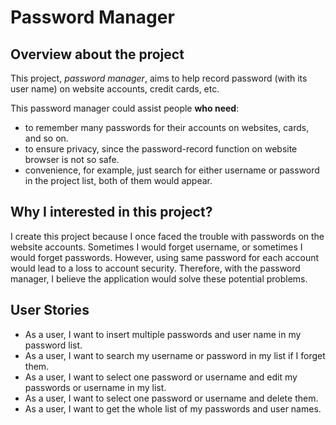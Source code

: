 
# Password Manager

## Overview about the project

This project, *password manager*, aims to help record password (with its user name) on 
website accounts, credit cards, etc. 

This password manager could assist people **who need**:
- to remember many passwords for their accounts on websites, cards, and so on.
- to ensure privacy, since the password-record function on website browser is not so safe.
- convenience, for example, just search for either username or password in the project list, both of them would
appear.

## Why I interested in this project?

I create this project because I once faced the trouble with passwords on the website
accounts. Sometimes I would forget username, or sometimes I would forget passwords.
However, using same password for each account would lead to a loss to account security. 
Therefore, with the password manager, I believe the application would solve these 
potential problems.

## User Stories
- As a user, I want to insert multiple passwords and user name in my password list.
- As a user, I want to search my username or password in my list if I forget them.
- As a user, I want to select one password or username and edit my passwords or username in my list.
- As a user, I want to select one password or username and delete them.
- As a user, I want to get the whole list of my passwords and user names.

